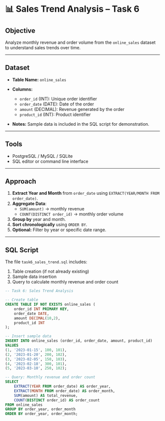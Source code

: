 # 📊 Sales Trend Analysis – Task 6

## Objective
Analyze monthly revenue and order volume from the `online_sales` dataset to understand sales trends over time.

---

## Dataset
- **Table Name:** `online_sales`  
- **Columns:**
  - `order_id` (INT): Unique order identifier  
  - `order_date` (DATE): Date of the order  
  - `amount` (DECIMAL): Revenue generated by the order  
  - `product_id` (INT): Product identifier  

- **Notes:** Sample data is included in the SQL script for demonstration.

---

## Tools
- PostgreSQL / MySQL / SQLite  
- SQL editor or command line interface

---

## Approach
1. **Extract Year and Month** from `order_date` using `EXTRACT(YEAR/MONTH FROM order_date)`.  
2. **Aggregate Data**:
   - `SUM(amount)` → monthly revenue  
   - `COUNT(DISTINCT order_id)` → monthly order volume  
3. **Group by** year and month.  
4. **Sort chronologically** using `ORDER BY`.  
5. **Optional:** Filter by year or specific date range.

---

## SQL Script
The file `task6_sales_trend.sql` includes:  

1. Table creation (if not already existing)  
2. Sample data insertion  
3. Query to calculate monthly revenue and order count  

```sql
-- Task 6: Sales Trend Analysis

-- Create table
CREATE TABLE IF NOT EXISTS online_sales (
    order_id INT PRIMARY KEY,
    order_date DATE,
    amount DECIMAL(10,2),
    product_id INT
);

-- Insert sample data
INSERT INTO online_sales (order_id, order_date, amount, product_id)
VALUES
(1, '2023-01-15', 100, 101),
(2, '2023-01-20', 200, 102),
(3, '2023-02-05', 150, 103),
(4, '2023-02-18', 300, 101),
(5, '2023-03-10', 250, 102);

-- Query: Monthly revenue and order count
SELECT 
    EXTRACT(YEAR FROM order_date) AS order_year,
    EXTRACT(MONTH FROM order_date) AS order_month,
    SUM(amount) AS total_revenue,
    COUNT(DISTINCT order_id) AS order_count
FROM online_sales
GROUP BY order_year, order_month
ORDER BY order_year, order_month;
